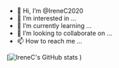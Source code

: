 - 👋 Hi, I’m @IreneC2020
- 👀 I’m interested in ...
- 🌱 I’m currently learning ...
- 💞️ I’m looking to collaborate on ...
- 📫 How to reach me ...

<!---
IreneC2020/IreneC2020 is a ✨ special ✨ repository because its `README.md` (this file) appears on your GitHub profile.
You can click the Preview link to take a look at your changes.
--->
[![IreneC's GitHub stats](https://github-readme-stats.vercel.app/api?username=IreneC2020&show_icons=true&theme=radical)
)
